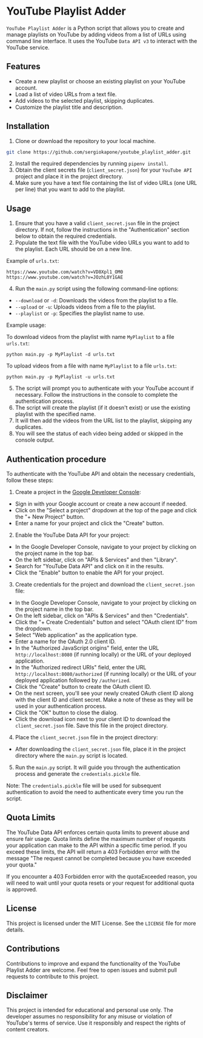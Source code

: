 # YouTube Playlist Adder

`YouTube Playlist Adder` is a Python script that allows you to create and manage playlists on YouTube by adding videos from a list of URLs using command line interface. It uses the YouTube `Data API v3` to interact with the YouTube service.

## Features

- Create a new playlist or choose an existing playlist on your YouTube account.
- Load a list of video URLs from a text file.
- Add videos to the selected playlist, skipping duplicates.
- Customize the playlist title and description.

## Installation

1. Clone or download the repository to your local machine.

```bash
git clone https://github.com/sergiokapone/youtube_playlist_adder.git
```

2. Install the required dependencies by running `pipenv install`.
3. Obtain the client secrets file (`client_secret.json`) for your `YouTube API` project and place it in the project directory.
4. Make sure you have a text file containing the list of video URLs (one URL per line) that you want to add to the playlist.

## Usage

1. Ensure that you have a valid `client_secret.json` file in the project directory. If not, follow the instructions in the "Authentication" section below to obtain the required credentials.
2. Populate the text file with the YouTube video URLs you want to add to the playlist. Each URL should be on a new line.

Example of `urls.txt`:

```text
https://www.youtube.com/watch?v=VD8Xpl1_OM0
https://www.youtube.com/watch?v=JOzhL0Y1GAE
```

4. Run the `main.py` script using the following command-line options:

- `--download` or `-d`: Downloads the videos from the playlist to a file.
- `--upload` or `-u`: Uploads videos from a file to the playlist.
- `--playlist` or `-p`: Specifies the playlist name to use.

Example usage:

To download videos from the playlist with name `MyPlaylist` to a file `urls.txt`:

```shell
python main.py -p MyPlaylist -d urls.txt
```

To upload videos from a file with name `MyPlaylist` to a file `urls.txt`:

```shell
python main.py -p MyPlaylist -u urls.txt
```

5. The script will prompt you to authenticate with your YouTube account if necessary. Follow the instructions in the console to complete the authentication process.
6. The script will create the playlist (if it doesn't exist) or use the existing playlist with the specified name.
7. It will then add the videos from the URL list to the playlist, skipping any duplicates.
8. You will see the status of each video being added or skipped in the console output.

## Authentication procedure

To authenticate with the YouTube API and obtain the necessary credentials, follow these steps:

1. Create a project in the [Google Developer Console](https://console.developers.google.com/):

- Sign in with your Google account or create a new account if needed.
- Click on the "Select a project" dropdown at the top of the page and click the "+ New Project" button.
- Enter a name for your project and click the "Create" button.

2. Enable the YouTube Data API for your project:

- In the Google Developer Console, navigate to your project by clicking on the project name in the top bar.
- On the left sidebar, click on "APIs & Services" and then "Library".
- Search for "YouTube Data API" and click on it in the results.
- Click the "Enable" button to enable the API for your project.

3. Create credentials for the project and download the `client_secret.json` file:

- In the Google Developer Console, navigate to your project by clicking on the project name in the top bar.
- On the left sidebar, click on "APIs & Services" and then "Credentials".
- Click the "+ Create Credentials" button and select "OAuth client ID" from the dropdown.
- Select "Web application" as the application type.
- Enter a name for the OAuth 2.0 client ID.
- In the "Authorized JavaScript origins" field, enter the URL `http://localhost:8080` (if running locally) or the URL of your deployed application.
- In the "Authorized redirect URIs" field, enter the URL `http://localhost:8080/authorized` (if running locally) or the URL of your deployed application followed by `/authorized`.
- Click the "Create" button to create the OAuth client ID.
- On the next screen, you'll see your newly created OAuth client ID along with the client ID and client secret. Make a note of these as they will be used in your authentication process.
- Click the "OK" button to close the dialog.
- Click the download icon next to your client ID to download the `client_secret.json` file. Save this file in the project directory.

4. Place the `client_secret.json` file in the project directory:

- After downloading the `client_secret.json` file, place it in the project directory where the `main.py` script is located.

5. Run the `main.py` script. It will guide you through the authentication process and generate the `credentials.pickle` file.

Note: The `credentials.pickle` file will be used for subsequent authentication to avoid the need to authenticate every time you run the script.

## Quota Limits

The YouTube Data API enforces certain quota limits to prevent abuse and ensure fair usage. Quota limits define the maximum number of requests your application can make to the API within a specific time period. If you exceed these limits, the API will return a 403 Forbidden error with the message "The request cannot be completed because you have exceeded your quota."

If you encounter a 403 Forbidden error with the quotaExceeded reason, you will need to wait until your quota resets or your request for additional quota is approved.

## License

This project is licensed under the MIT License. See the `LICENSE` file for more details.

## Contributions

Contributions to improve and expand the functionality of the YouTube Playlist Adder are welcome. Feel free to open issues and submit pull requests to contribute to this project.

## Disclaimer

This project is intended for educational and personal use only. The developer assumes no responsibility for any misuse or violation of YouTube's terms of service. Use it responsibly and respect the rights of content creators.
